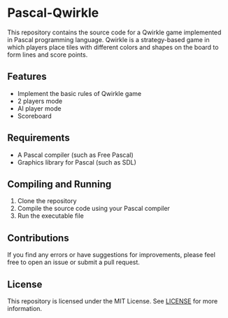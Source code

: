 # Pascal-Qwirkle

This repository contains the source code for a Qwirkle game implemented in Pascal programming language. Qwirkle is a strategy-based game in which players place tiles with different colors and shapes on the board to form lines and score points.

## Features
- Implement the basic rules of Qwirkle game
- 2 players mode
- AI player mode
- Scoreboard

## Requirements
- A Pascal compiler (such as Free Pascal)
- Graphics library for Pascal (such as SDL)

## Compiling and Running
1. Clone the repository
2. Compile the source code using your Pascal compiler
3. Run the executable file 

## Contributions

If you find any errors or have suggestions for improvements, please feel free to open an issue or submit a pull request.

## License

This repository is licensed under the MIT License. See [LICENSE](LICENSE) for more information.

